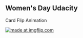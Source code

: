 ## Women's Day Udacity

Card Flip Animation

<a href="https://imgflip.com/gif/26yx4j"><img src="https://i.imgflip.com/26yx4j.gif" title="made at imgflip.com"/></a>


